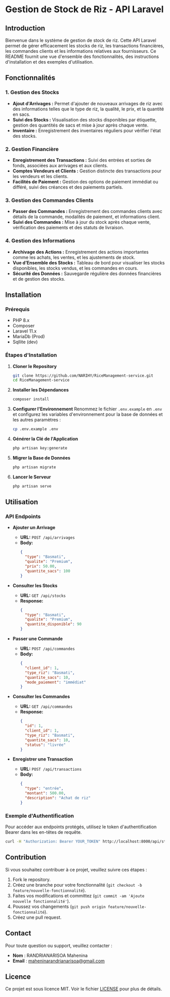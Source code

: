 # Gestion de Stock de Riz - API Laravel

## Introduction

Bienvenue dans le système de gestion de stock de riz. Cette API Laravel permet de gérer efficacement les stocks de riz, les transactions financières, les commandes clients et les informations relatives aux fournisseurs. Ce README fournit une vue d'ensemble des fonctionnalités, des instructions d'installation et des exemples d'utilisation.

## Fonctionnalités

### 1. **Gestion des Stocks**
- **Ajout d'Arrivages :** Permet d'ajouter de nouveaux arrivages de riz avec des informations telles que le type de riz, la qualité, le prix, et la quantité en sacs.
- **Suivi des Stocks :** Visualisation des stocks disponibles par étiquette, gestion des quantités de sacs et mise à jour après chaque vente.
- **Inventaire :** Enregistrement des inventaires réguliers pour vérifier l'état des stocks.

### 2. **Gestion Financière**
- **Enregistrement des Transactions :** Suivi des entrées et sorties de fonds, associées aux arrivages et aux clients.
- **Comptes Vendeurs et Clients :** Gestion distincte des transactions pour les vendeurs et les clients.
- **Facilités de Paiement :** Gestion des options de paiement immédiat ou différé, suivi des créances et des paiements partiels.

### 3. **Gestion des Commandes Clients**
- **Passer des Commandes :** Enregistrement des commandes clients avec détails de la commande, modalités de paiement, et informations client.
- **Suivi des Commandes :** Mise à jour du stock après chaque vente, vérification des paiements et des statuts de livraison.

### 4. **Gestion des Informations**
- **Archivage des Actions :** Enregistrement des actions importantes comme les achats, les ventes, et les ajustements de stock.
- **Vue d’Ensemble des Stocks :** Tableau de bord pour visualiser les stocks disponibles, les stocks vendus, et les commandes en cours.
- **Sécurité des Données :** Sauvegarde régulière des données financières et de gestion des stocks.

## Installation

### Prérequis
- PHP 8.x
- Composer
- Laravel 11.x
- MariaDb (Prod)
- Sqllite (dev)

### Étapes d'Installation

1. **Cloner le Repository**
   ```bash
   git clone https://github.com/NARIHY/RiceManagement-service.git
   cd RiceManagement-service
   ```

2. **Installer les Dépendances**
   ```bash
   composer install
   ```

3. **Configurer l'Environnement**
   Renommez le fichier `.env.example` en `.env` et configurez les variables d'environnement pour la base de données et les autres paramètres :
   ```bash
   cp .env.example .env
   ```

4. **Générer la Clé de l'Application**
   ```bash
   php artisan key:generate
   ```

5. **Migrer la Base de Données**
   ```bash
   php artisan migrate
   ```

6. **Lancer le Serveur**
   ```bash
   php artisan serve
   ```

## Utilisation

### API Endpoints

- **Ajouter un Arrivage**
  - **URL:** `POST /api/arrivages`
  - **Body:**
    ```json
    {
      "type": "Basmati",
      "qualite": "Premium",
      "prix": 50.00,
      "quantite_sacs": 100
    }
    ```

- **Consulter les Stocks**
  - **URL:** `GET /api/stocks`
  - **Response:**
    ```json
    {
      "type": "Basmati",
      "qualite": "Premium",
      "quantite_disponible": 90
    }
    ```

- **Passer une Commande**
  - **URL:** `POST /api/commandes`
  - **Body:**
    ```json
    {
      "client_id": 1,
      "type_riz": "Basmati",
      "quantite_sacs": 10,
      "mode_paiement": "immédiat"
    }
    ```

- **Consulter les Commandes**
  - **URL:** `GET /api/commandes`
  - **Response:**
    ```json
    {
      "id": 1,
      "client_id": 1,
      "type_riz": "Basmati",
      "quantite_sacs": 10,
      "status": "livrée"
    }
    ```

- **Enregistrer une Transaction**
  - **URL:** `POST /api/transactions`
  - **Body:**
    ```json
    {
      "type": "entrée",
      "montant": 500.00,
      "description": "Achat de riz"
    }
    ```

### Exemple d'Authentification

Pour accéder aux endpoints protégés, utilisez le token d'authentification Bearer dans les en-têtes de requête.

```bash
curl -H "Authorization: Bearer YOUR_TOKEN" http://localhost:8000/api/stocks
```

## Contribution

Si vous souhaitez contribuer à ce projet, veuillez suivre ces étapes :
1. Fork le repository.
2. Créez une branche pour votre fonctionnalité (`git checkout -b feature/nouvelle-fonctionnalité`).
3. Faites vos modifications et committez (`git commit -am 'Ajoute nouvelle fonctionnalité'`).
4. Poussez vos changements (`git push origin feature/nouvelle-fonctionnalité`).
5. Créez une pull request.

## Contact

Pour toute question ou support, veuillez contacter :
- **Nom** : RANDRIANARISOA Mahenina
- **Email** : maheninarandrianarisoa@gmail.com


## Licence

Ce projet est sous licence MIT. Voir le fichier [LICENSE](LICENSE) pour plus de détails.
